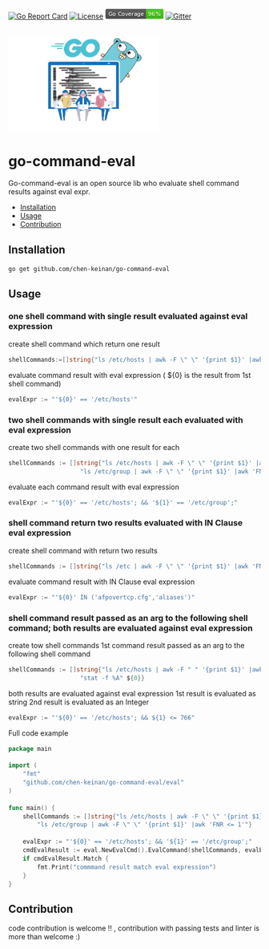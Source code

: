 [![Go Report Card](https://goreportcard.com/badge/github.com/chen-keinan/go-simple-config)](https://goreportcard.com/report/github.com/chen-keinan/go-simple-config)
[![License](https://img.shields.io/badge/License-Apache%202.0-blue.svg)](https://github.com/chen-keinan/go-command-eval/blob/master/LICENSE)
<img src="./pkg/img/coverage_badge.png" alt="test coverage badge">
[![Gitter](https://badges.gitter.im/beacon-sec/community.svg)](https://gitter.im/beacon-sec/community?utm_source=badge&utm_medium=badge&utm_campaign=pr-badge)

<br><img src="./pkg/img/cmd_eval.png" width="300" alt="cmd_eval logo"><br>
# go-command-eval

Go-command-eval is an open source lib who evaluate shell command results against eval expr.

* [Installation](#installation)
* [Usage](#usage)
* [Contribution](#Contribution)


## Installation

```shell
go get github.com/chen-keinan/go-command-eval
```

## Usage
### one shell command with single result evaluated against eval expression

create shell command which return one result
```go
shellCommands:=[]string{"ls /etc/hosts | awk -F \" \" '{print $1}' |awk 'FNR <= 1'"}
```
evaluate command result with eval expression ( ${0} is the result from 1st shell command) 
```go
evalExpr := "'${0}' == '/etc/hosts'"
```

### two shell commands with single result each evaluated with eval expression

create two shell commands with one result for each
```go
shellCommands := []string{"ls /etc/hosts | awk -F \" \" '{print $1}' |awk 'FNR <= 1'",
                    "ls /etc/group | awk -F \" \" '{print $1}' |awk 'FNR <= 1'"}
```
evaluate each command result with eval expression
```go
evalExpr := "'${0}' == '/etc/hosts'; && '${1}' == '/etc/group';"
```

### shell command return two results evaluated with IN Clause eval expression

create shell command with return two results
```go
shellCommands := []string{"ls /etc | awk -F \" \" '{print $1}' |awk 'FNR <= 2'"}
```
evaluate command result with IN Clause eval expression
```go
evalExpr := "'${0}' IN ('afpovertcp.cfg','aliases')"
```

### shell command result passed as an arg to the following shell command; both results are evaluated against eval expression

create tow shell commands 1st command result passed as an arg to the following shell command
```go
shellCommands := []string{"ls /etc/hosts | awk -F " " '{print $1}' |awk 'FNR <= 1'",
                    "stat -f %A" ${0}}
```
both results are evaluated against eval expression 1st result is evaluated as string 
2nd result is evaluated as an Integer
```go
evalExpr := "'${0}' == '/etc/hosts'; && ${1} <= 766"
```

Full code example
```go
package main

import (
	"fmt"
	"github.com/chen-keinan/go-command-eval/eval"
)

func main() {
	shellCommands := []string{"ls /etc/hosts | awk -F \" \" '{print $1}' |awk 'FNR <= 1'",
		"ls /etc/group | awk -F \" \" '{print $1}' |awk 'FNR <= 1'"}

	evalExpr := "'${0}' == '/etc/hosts'; && '${1}' == '/etc/group';"
	cmdEvalResult := eval.NewEvalCmd().EvalCommand(shellCommands, evalExpr)
	if cmdEvalResult.Match {
		fmt.Print("commmand result match eval expression")
	}
}
```


## Contribution
code contribution is welcome !! , contribution with passing tests and linter is more than welcome :)